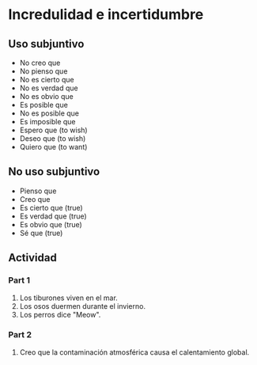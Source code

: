 # Incredulidad e incertidumbre

## Uso subjuntivo

- No creo que
- No pienso que
- No es cierto que
- No es verdad que
- No es obvio que
- Es posible que
- No es posible que
- Es imposible que
- Espero que (to wish)
- Deseo que (to wish)
- Quiero que (to want)

## No uso subjuntivo

- Pienso que
- Creo que
- Es cierto que (true)
- Es verdad que (true)
- Es obvio que (true)
- Sé que (true)

## Actividad

### Part 1

1) Los tiburones viven en el mar.
2) Los osos duermen durante el invierno.
3) Los perros dice "Meow".

### Part 2

1) Creo que la contaminación atmosférica causa el calentamiento global.